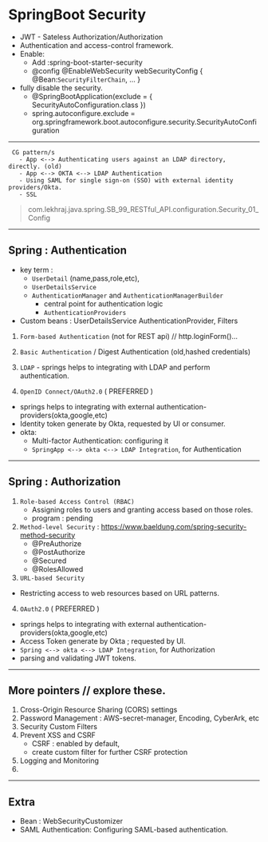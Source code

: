 # SpringBoot Security
- JWT - Sateless Authorization/Authorization
- Authentication and access-control framework.
- Enable:
  - Add :<artifactId>spring-boot-starter-security</artifactId>
  - @config @EnableWebSecurity webSecurityConfig { @Bean:`SecurityFilterChain`, ... }
- fully disable the security.
  - @SpringBootApplication(exclude = { SecurityAutoConfiguration.class })
  - spring.autoconfigure.exclude = org.springframework.boot.autoconfigure.security.SecurityAutoConfiguration

---
```
 CG pattern/s
   - App <--> Authenticating users against an LDAP directory, directly. (old)
   - App <--> OKTA <--> LDAP Authentication
   - Using SAML for single sign-on (SSO) with external identity providers/Okta.
   - SSL
```

> com.lekhraj.java.spring.SB_99_RESTful_API.configuration.Security_01_Config
---

## Spring : Authentication
- key term : 
  - `UserDetail` (name,pass,role,etc), 
  - `UserDetailsService`
  - `AuthenticationManager` and `AuthenticationManagerBuilder`
    - central point for authentication logic
    - `AuthenticationProviders`  
- Custom beans :  UserDetailsService AuthenticationProvider, Filters

1. `Form-based Authentication` (not for REST api) // http.loginForm()...
2. `Basic Authentication` / Digest Authentication (old,hashed credentials)
3. `LDAP` - springs helps to integrating with LDAP and perform authentication.
   
4. `OpenID Connect/OAuth2.0` ( PREFERRED )
  - springs helps to integrating with external authentication-providers(okta,google,etc)
  - Identity token generate by Okta, requested by UI or consumer.
  - okta:
    - Multi-factor Authentication: configuring it
    - `SpringApp <--> okta <--> LDAP Integration`, for Authentication

---

## Spring : Authorization
1. `Role-based Access Control (RBAC)`
   - Assigning roles to users and granting access based on those roles.
   - program : pending
2. `Method-level Security` : https://www.baeldung.com/spring-security-method-security
   - @PreAuthorize 
   - @PostAuthorize 
   - @Secured 
   - @RolesAllowed
3. `URL-based Security`
 - Restricting access to web resources based on URL patterns.

4. `OAuth2.0` ( PREFERRED )
 - springs helps to integrating with external authentication-providers(okta,google,etc)
 - Access Token generate by Okta ; requested by UI.
 - `Spring <--> okta <--> LDAP Integration`, for Authorization
 - parsing and validating JWT tokens.

---
## More pointers // explore these.
1. Cross-Origin Resource Sharing (CORS) settings
2. Password Management : AWS-secret-manager, Encoding, CyberArk, etc
3. Security Custom Filters <pending>
4. Prevent XSS and CSRF
   -  CSRF : enabled by default, 
   -  create custom filter for further CSRF protection
5. Logging and Monitoring
6. 
 
---
## Extra
- Bean : WebSecurityCustomizer
- SAML Authentication: Configuring SAML-based authentication.



